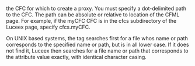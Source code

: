 the CFC for which to create a proxy. You must specify a dot-delimited path to the CFC. The path can be absolute or relative to location of the CFML page. For example, if the myCFC CFC is in the cfcs subdirectory of the Luceex page, specify cfcs.myCFC. 

On UNIX based systems, the tag searches first for a file whos name or path corresponds to the specified name or path, but is in all lower case. If it does not find it, Luceex then searches for a file name or path that corresponds to the attribute value exactly, with identical character casing.